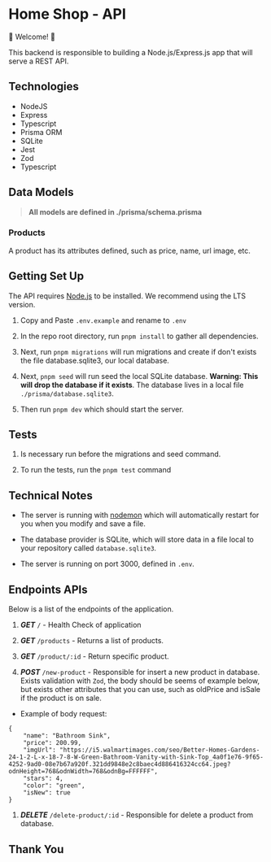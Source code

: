 # Home Shop - API

💫 Welcome! 🎉

This backend is responsible to building a Node.js/Express.js app that will serve a REST API.

## Technologies
- NodeJS
- Express
- Typescript
- Prisma ORM
- SQLite
- Jest
- Zod
- Typescript

## Data Models

> **All models are defined in ./prisma/schema.prisma**

### Products

A product has its attributes defined, such as price, name, url image, etc.

## Getting Set Up

The API requires [Node.js](https://nodejs.org/en/) to be installed. We recommend using the LTS version.

1. Copy and Paste `.env.example` and rename to `.env`

1. In the repo root directory, run `pnpm install` to gather all dependencies.

1. Next, run `pnpm migrations` will run migrations and create if don't exists the file database.sqlite3, our local database.

1. Next, `pnpm seed` will run seed the local SQLite database. **Warning: This will drop the database if it exists**. The database lives in a local file `./prisma/database.sqlite3`.

1. Then run `pnpm dev` which should start the server.

## Tests
1. Is necessary run before the migrations and seed command.

1. To run the tests, run the `pnpm test` command

## Technical Notes

- The server is running with [nodemon](https://nodemon.io/) which will automatically restart for you when you modify and save a file.

- The database provider is SQLite, which will store data in a file local to your repository called `database.sqlite3`.

- The server is running on port 3000, defined in `.env`.

## Endpoints APIs

Below is a list of the endpoints of the application.

1. **_GET_** `/` - Health Check of application

1. **_GET_** `/products` -  Returns a list of products.

1. **_GET_** `/product/:id` - Return specific product.

1. **_POST_** `/new-product` - Responsible for insert a new product in database. Exists validation with `Zod`, the body should be seems of example below, but exists other attributes that you can use, such as oldPrice and isSale if the product is on sale.

- Example of body request:
```
{
    "name": "Bathroom Sink",
    "price": 200.99,
    "imgUrl": "https://i5.walmartimages.com/seo/Better-Homes-Gardens-24-1-2-L-x-18-7-8-W-Green-Bathroom-Vanity-with-Sink-Top_4a0f1e76-9f65-4252-9ad0-08e7b67a920f.321dd9848e2c8baec4d886416324cc64.jpeg?odnHeight=768&odnWidth=768&odnBg=FFFFFF",
    "stars": 4,
    "color": "green",
    "isNew": true
}
```

1. **_DELETE_** `/delete-product/:id` - Responsible for delete a product from database.

## Thank You
